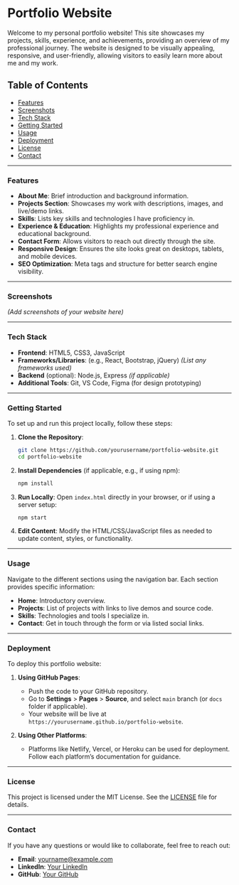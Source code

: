 # Portfolio Website

Welcome to my personal portfolio website! This site showcases my projects, skills, experience, and achievements, providing an overview of my professional journey. The website is designed to be visually appealing, responsive, and user-friendly, allowing visitors to easily learn more about me and my work.

## Table of Contents

- [Features](#features)
- [Screenshots](#screenshots)
- [Tech Stack](#tech-stack)
- [Getting Started](#getting-started)
- [Usage](#usage)
- [Deployment](#deployment)
- [License](#license)
- [Contact](#contact)

---

### Features

- **About Me**: Brief introduction and background information.
- **Projects Section**: Showcases my work with descriptions, images, and live/demo links.
- **Skills**: Lists key skills and technologies I have proficiency in.
- **Experience & Education**: Highlights my professional experience and educational background.
- **Contact Form**: Allows visitors to reach out directly through the site.
- **Responsive Design**: Ensures the site looks great on desktops, tablets, and mobile devices.
- **SEO Optimization**: Meta tags and structure for better search engine visibility.

---

### Screenshots

*(Add screenshots of your website here)*

---

### Tech Stack

- **Frontend**: HTML5, CSS3, JavaScript
- **Frameworks/Libraries**: (e.g., React, Bootstrap, jQuery) *(List any frameworks used)*
- **Backend** (optional): Node.js, Express *(if applicable)*
- **Additional Tools**: Git, VS Code, Figma (for design prototyping)

---

### Getting Started

To set up and run this project locally, follow these steps:

1. **Clone the Repository**:
   ```bash
   git clone https://github.com/yourusername/portfolio-website.git
   cd portfolio-website
   ```

2. **Install Dependencies** (if applicable, e.g., if using npm):
   ```bash
   npm install
   ```

3. **Run Locally**:
   Open `index.html` directly in your browser, or if using a server setup:
   ```bash
   npm start
   ```

4. **Edit Content**:
   Modify the HTML/CSS/JavaScript files as needed to update content, styles, or functionality.

---

### Usage

Navigate to the different sections using the navigation bar. Each section provides specific information:

- **Home**: Introductory overview.
- **Projects**: List of projects with links to live demos and source code.
- **Skills**: Technologies and tools I specialize in.
- **Contact**: Get in touch through the form or via listed social links.

---

### Deployment

To deploy this portfolio website:

1. **Using GitHub Pages**:
   - Push the code to your GitHub repository.
   - Go to **Settings** > **Pages** > **Source**, and select `main` branch (or `docs` folder if applicable).
   - Your website will be live at `https://yourusername.github.io/portfolio-website`.

2. **Using Other Platforms**:
   - Platforms like Netlify, Vercel, or Heroku can be used for deployment. Follow each platform’s documentation for guidance.

---

### License

This project is licensed under the MIT License. See the [LICENSE](LICENSE) file for details.

---

### Contact

If you have any questions or would like to collaborate, feel free to reach out:

- **Email**: yourname@example.com
- **LinkedIn**: [Your LinkedIn](https://linkedin.com/in/naamroshan)
- **GitHub**: [Your GitHub](https://github.com/TheBInaryVision)
